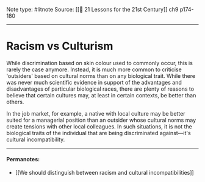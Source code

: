 Note type: #litnote
Source: [[📖 21 Lessons for the 21st Century]] ch9 p174-180

---
# Racism vs Culturism
While discrimination based on skin colour used to commonly occur, this is rarely the case anymore. Instead, it is much more common to criticise 'outsiders' based on cultural norms than on any biological trait. While there was never much scientific evidence in support of the advantages and disadvantages of particular biological races, there are plenty of reasons to believe that certain cultures may, at least in certain contexts, be better than others.

In the job market, for example, a native with local culture may be better suited for a managerial position than an outsider whose cultural norms may create tensions with other local colleagues. In such situations, it is not the biological traits of the individual that are being discriminated against—it's cultural incompatibility.

---
#### Permanotes:
- [[We should distinguish between racism and cultural incompatibilities]]